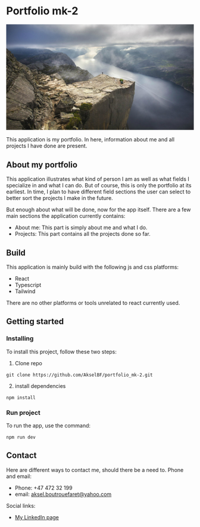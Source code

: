 # Portfolio mk-2

![Portfolio presentation image](./src/assets/images/lake_mountain_view.jpg)

This application is my portfolio. In here, information about me and all projects I have done are present. 

## About my portfolio

This application illustrates what kind of person I am as well as what fields I specialize in and what I can do. But of course, this is only the portfolio at its earliest. In time, I plan to have different field sections the user can select to better sort the projects I make in the future. 

But enough about what will be done, now for the app itself. There are a few main sections the application currently contains: 
- About me: This part is simply about me and what I do.
- Projects: This part contains all the projects done so far.

## Build

This application is mainly build with the following js and css platforms:
- React
- Typescript
- Tailwind

There are no other platforms or tools unrelated to react currently used.

## Getting started

### Installing

To install this project, follow these two steps:
1. Clone repo
```
git clone https://github.com/AkselBF/portfolio_mk-2.git
```

2. install dependencies
```
npm install
```

### Run project

To run the app, use the command:
```
npm run dev
```

## Contact

Here are different ways to contact me, should there be a need to.
Phone and email:
- Phone: +47 472 32 199
- email: aksel.boutrouefaret@yahoo.com

Social links:
- [My LinkedIn page](https://www.linkedin.com/in/aksel-boutroue-faret-20b451228/)